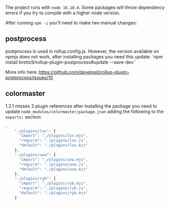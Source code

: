 The project runs with `node 16.10.0`. Some packages will throw dependency errors if you try to compile with a higher node version.

After running `npm -i` you'll need to make two manual changes:

## postprocess
postprocess is used in rollup.config.js.
However, the version available on npmjs does not work, after installing packages you need this update: 
`npm install brettz9/rollup-plugin-postprocess#update --save-dev``

More info here: https://github.com/developit/rollup-plugin-postprocess/issues/10

## colormaster
1.2.1 misses 3 plugin references after installing the package you need to update
`node_modules/colormaster/package.json` adding the following to the `exports:` section:
```typescript
,
    "./plugins/luv": {
      "import": "./plugins/luv.mjs",
      "require": "./plugins/luv.js",
      "default": "./plugins/luv.mjs"
    },
    "./plugins/uvw": {
      "import": "./plugins/uvw.mjs",
      "require": "./plugins/uvw.js",
      "default": "./plugins/uvw.mjs"
    },
    "./plugins/ryb": {
      "import": "./plugins/ryb.mjs",
      "require": "./plugins/ryb.js",
      "default": "./plugins/ryb.mjs"
    }
```
